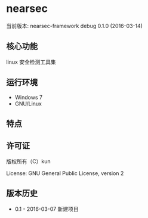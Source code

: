 nearsec
=========

当前版本: nearsec-framework debug 0.1.0 (2016-03-14)


核心功能
--------
linux 安全检测工具集


运行环境
---------------------------
- Windows 7
- GNU/Linux


特点
--------


许可证
-------
版权所有（C）kun

License: GNU General Public License, version 2

版本历史
---------
- 0.1 - 2016-03-07 新建项目
